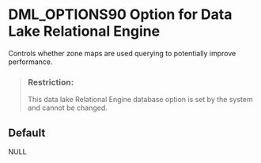<!-- loio57bc33b5a1124caa8b117e73bf8b1988 -->

# DML\_OPTIONS90 Option for Data Lake Relational Engine

Controls whether zone maps are used querying to potentially improve performance.



> ### Restriction:  
> This data lake Relational Engine database option is set by the system and cannot be changed.



<a name="loio57bc33b5a1124caa8b117e73bf8b1988__section_mvv_lgw_lcb"/>

## Default

NULL

